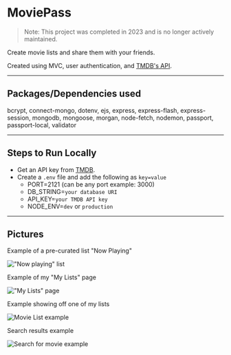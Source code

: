 # MoviePass

> Note: This project was completed in 2023 and is no longer actively maintained.

Create movie lists and share them with your friends.

Created using MVC, user authentication, and [TMDB's API](https://www.themoviedb.org/).

---

## Packages/Dependencies used

bcrypt, connect-mongo, dotenv, ejs, express, express-flash, express-session, mongodb, mongoose, morgan, node-fetch, nodemon, passport, passport-local, validator

---

## Steps to Run Locally

- Get an API key from [TMDB](https://www.themoviedb.org/).
- Create a `.env` file and add the following as `key=value`
  - PORT=2121 (can be any port example: 3000)
  - DB_STRING=`your database URI`
  - API_KEY=`your TMDB API key`
  - NODE_ENV=`dev` or `production`

---

## Pictures

Example of a pre-curated list "Now Playing"

!["Now playing" list](https://github.com/ky-ler/moviepass/raw/main/media/now_playing.png)

Example of my "My Lists" page

!["My Lists" page](https://github.com/ky-ler/moviepass/raw/main/media/my_lists.png)

Example showing off one of my lists

![Movie List example](https://github.com/ky-ler/moviepass/raw/main/media/list_example.png)

Search results example

![Search for movie example](https://github.com/ky-ler/moviepass/raw/main/media/search.png)
